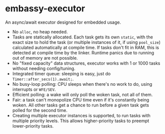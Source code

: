 # embassy-executor

An async/await executor designed for embedded usage.

- No `alloc`, no heap needed.
- Tasks are statically allocated. Each task gets its own `static`, with the exact size to hold the task (or multiple instances of it, if using `pool_size`) calculated automatically at compile time. If tasks don't fit in RAM, this is detected at compile time by the linker. Runtime panics due to running out of memory are not possible.
- No "fixed capacity" data structures, executor works with 1 or 1000 tasks without needing config/tuning.
- Integrated timer queue: sleeping is easy, just do `Timer::after_secs(1).await;`.
- No busy-loop polling: CPU sleeps when there's no work to do, using interrupts or `WFE/SEV`.
- Efficient polling: a wake will only poll the woken task, not all of them.
- Fair: a task can't monopolize CPU time even if it's constantly being woken. All other tasks get a chance to run before a given task gets polled for the second time.
- Creating multiple executor instances is supported, to run tasks with multiple priority levels. This allows higher-priority tasks to preempt lower-priority tasks.
